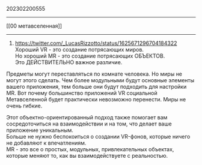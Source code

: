 202302200555
***
[[00 метавселенная]] 
***
1. https://twitter.com/_LucasRizzotto/status/1625671296704184322
Хороший VR - это создание потрясающих миров.  
Но хороший MR - это создание потрясающих ОБЪЕКТОВ.  
Это ДЕЙСТВИТЕЛЬНО важное различие.

Предметы могут переставляться по комнате человека. Но миры не могут этого сделать.
Чем более модульными будут основные элементы вашего приложения, тем больше они будут подходить для настройки MR.
Вот почему большинство приложений VR социальной Метавселенной будет практически невозможно перенести. 
Миры не очень гибкие.

Этот объектно-ориентированный подход также помогает вам сосредоточиться на взаимодействии и на том, что делает ваше приложение уникальным.  
Больше не нужно беспокоиться о создании VR-фонов, которые ничего не добавляют к впечатлениям.  
MR - это все о простых, модульных, привлекательных объектах, которые меняют то, как вы взаимодействуете с реальностью.